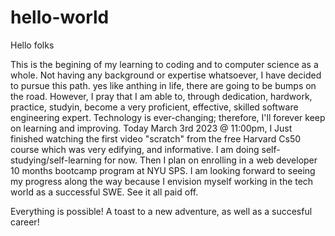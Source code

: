 # hello-world


Hello folks 

This is the begining of my learning to coding and to computer science as a whole.
Not having any background or expertise whatsoever, I have decided to pursue this path.
yes like anthing in life, there are going to be bumps on the road. However, I pray that I am able to,
through dedication, hardwork, practice, studyin, become a very proficient, effective, skilled software engineering expert.
Technology is ever-changing; therefore, I'll forever keep on learning and improving. 
Today March 3rd 2023 @ 11:00pm, I Just finished watching 
the first video "scratch" from the free Harvard Cs50 course which was very edifying, and informative. I am doing self-studying/self-learning for now.
Then I plan on enrolling in a web developer 10 months bootcamp program at NYU SPS. I am looking forward to seeing my progress along the way because I envision myself working in the tech world as a successful SWE. See it all paid off. 

 Everything is possible! 
 A toast to a new adventure, as well as a succesful career! 
